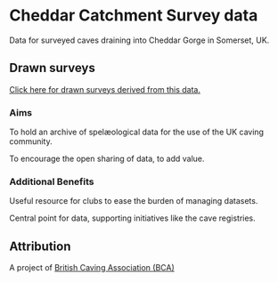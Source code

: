 # Cheddar Catchment Survey data

Data for surveyed caves draining into Cheddar Gorge in Somerset, UK.

## Drawn surveys
[Click here for drawn surveys derived from this data.](paperclipmonkey.github.io/cheddar-catchment-demo)

### Aims
To hold an archive of spelæological data for the use of the UK caving community.

To encourage the open sharing of data, to add value.

### Additional Benefits
Useful resource for clubs to ease the burden of managing datasets.

Central point for data, supporting initiatives like the cave registries.

## Attribution
A project of [British Caving Association (BCA)](https://british-caving.org.uk/)